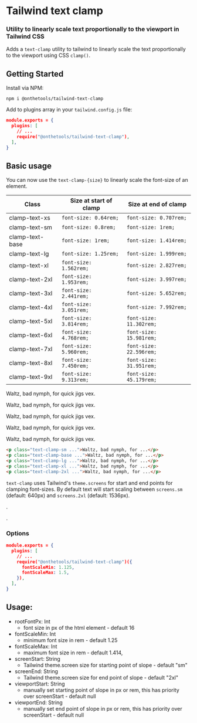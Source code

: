 # Tailwind text clamp

### **Utility to linearly scale text proportionally to the viewport in Tailwind CSS** 

Adds a `text-clamp` utility to tailwind to linearly scale the text proportionally to the viewport using CSS `clamp()`.

<!-- The @tailwindcss/typography plugin adds a set of prose classes that can be used to quickly add sensible typographic styles to content blocks that come from sources like markdown or a CMS database. -->

## Getting Started

Install via NPM:
```
npm i @onthetools/tailwind-text-clamp
```

Add to plugins array in your `tailwind.config.js` file:

```json
module.exports = {
  plugins: [
    // ...
    require("@onthetools/tailwind-text-clamp"),
  ],
}
```

## Basic usage ##

You can now use the `text-clamp-{size}` to linearly scale the font-size of an element.

| Class   | Size at start of clamp  | Size at end of clamp  |
| -----   | ---- | ----     |
| clamp-text-xs | `font-size: 0.64rem;` |  `font-size: 0.707rem;` |
| clamp-text-sm | `font-size: 0.8rem;` |  `font-size: 1rem;` |
| clamp-text-base | `font-size: 1rem;` |  `font-size: 1.414rem;` |
| clamp-text-lg | `font-size: 1.25rem;` |  `font-size: 1.999rem;` |
| clamp-text-xl | `font-size: 1.562rem;` |  `font-size: 2.827rem;` |
| clamp-text-2xl | `font-size: 1.953rem;` |  `font-size: 3.997rem;` |
| clamp-text-3xl | `font-size: 2.441rem;` |  `font-size: 5.652rem;` |
| clamp-text-4xl | `font-size: 3.051rem;` |  `font-size: 7.992rem;` |
| clamp-text-5xl | `font-size: 3.814rem;` |  `font-size: 11.302rem;` |
| clamp-text-6xl | `font-size: 4.768rem;` |  `font-size: 15.981rem;` |
| clamp-text-7xl | `font-size: 5.960rem;` |  `font-size: 22.596rem;` |
| clamp-text-8xl | `font-size: 7.450rem;` |  `font-size: 31.951rem;` |
| clamp-text-9xl | `font-size: 9.313rem;` |  `font-size: 45.179rem;` |


<p class="text-clamp-sm">Waltz, bad nymph, for quick jigs vex.</p>
<p class="text-clamp-base">Waltz, bad nymph, for quick jigs vex.</p>
<p class="text-clamp-lg">Waltz, bad nymph, for quick jigs vex.</p>
<p class="text-clamp-xl">Waltz, bad nymph, for quick jigs vex.</p>
<p class="text-clamp-2xl">Waltz, bad nymph, for quick jigs vex.</p>

```html
<p class="text-clamp-sm ...">Waltz, bad nymph, for ...</p>
<p class="text-clamp-base ...">Waltz, bad nymph, for ...</p>
<p class="text-clamp-lg ...">Waltz, bad nymph, for ...</p>
<p class="text-clamp-xl ...">Waltz, bad nymph, for ...</p>
<p class="text-clamp-2xl ...">Waltz, bad nymph, for ...</p>
```

`text-clamp` uses Tailwind's `theme.screens` for start and end points for clamping font-sizes. By default text will start scaling between `screens.sm` (default: 640px) and `screens.2xl` (default: 1536px).

.

.



### Options
```json
module.exports = {
  plugins: [
    // ...
    require("@onthetools/tailwind-text-clamp")({
      fontScaleMin: 1.125,
      fontScaleMax: 1.5,
    }),
  ],
}
```

## Usage: 

- rootFontPx: Int 
  - font size in px of the html element - default 16
- fontScaleMin: Int 
  - minimum font size in rem - default 1.25
- fontScaleMax: Int 
  - maximum font size in rem - default 1.414,
- screenStart: String 
  - Tailwind theme.screen size for starting point of slope - default "sm"
- screenEnd: String 
  - Tailwind theme.screen size for end point of slope - default "2xl"
- viewportStart: String 
  - manually set starting point of slope in px or rem, this has priority over screenStart - default null
- viewportEnd: String 
  - manually set end point of slope in px or rem, this has priority over screenStart - default null
		

<style>
  .clamp-text-xxs {
  font-size: clamp(0.512rem , 0.5204635388458743rem + -0.02115884711468563vw, 0.5001510456157761rem);
}

.clamp-text-xs {
  font-size: clamp(0.64rem , 0.5919903010709234rem + 0.12002424732269143vw, 0.7072135785007072rem);
}

.clamp-text-sm {
  font-size: clamp(0.8rem , 0.6571428571428573rem + 0.35714285714285704vw, 1rem);
}

.clamp-text-base {
  font-size: clamp(1rem , 0.7042857142857144rem + 0.7392857142857141vw, 1.414rem);
}

.clamp-text-lg {
  font-size: clamp(1.25rem , 0.714717142857143rem + 1.3382071428571423vw, 1.9993959999999997rem);
}

.clamp-text-xl {
  font-size: clamp(1.5625rem , 0.6591814685714288rem + 2.258296328571428vw, 2.8271459439999997rem);
}

.clamp-text-2xl {
  font-size: clamp(1.953125rem , 0.49279688227428653rem + 3.650820294314284vw, 3.997584364815999rem);
}

.clamp-text-3xl {
  font-size: clamp(2.44140625rem , 0.14770764867869834rem + 5.734246503303255vw, 5.652584291849823rem);
}

.clamp-text-4xl {
  font-size: clamp(3.0517578125rem , -0.4775253133397488rem + 8.823207814599373vw, 7.992754188675648rem);
}

.clamp-text-5xl {
  font-size: clamp(3.814697265625rem , -1.5332007037766893rem + 13.369744923504223vw, 11.301754422787365rem);
}

.clamp-text-6xl {
  font-size: clamp(4.76837158203125rem , -3.240420683533097rem + 20.021980663910867vw, 15.980680753821336rem);
}

.clamp-text-7xl {
  font-size: clamp(5.9604644775390625rem , -5.922548457006869rem + 29.707532336364828vw, 22.596682585903366rem);
}

.clamp-text-8xl {
  font-size: clamp(7.450580596923828rem , -10.050225531321551rem + 43.752015320613445vw, 31.951709176467357rem);
}

.clamp-text-9xl {
  font-size: clamp(9.313225746154785rem , -16.305696417680974rem + 64.0473054095894vw, 45.179716775524845rem);
}

</style>